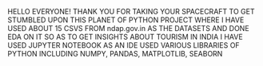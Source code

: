 HELLO EVERYONE! THANK YOU FOR TAKING YOUR SPACECRAFT TO GET STUMBLED UPON THIS PLANET OF PYTHON PROJECT WHERE I HAVE USED ABOUT 15 CSVS FROM ndap.gov.in AS THE DATASETS AND DONE EDA ON IT SO AS TO GET INSIGHTS ABOUT TOURISM IN INDIA
I HAVE USED JUPYTER NOTEBOOK AS AN IDE
USED VARIOUS LIBRARIES OF PYTHON INCLUDING NUMPY, PANDAS, MATPLOTLIB, SEABORN
